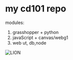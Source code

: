 # my cd101 repo 

modules:
1. grasshopper + python
2. javaScript + canvas/webg1
3. web ut, db,node

![LION](https://i.pinimg.com/originals/11/c5/b9/11c5b9bf0b99059687dd6f246c42228d.jpg)
